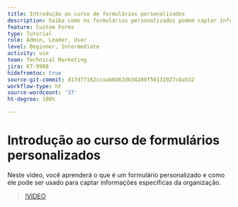 ```yaml
---
title: Introdução ao curso de formulários personalizados
description: Saiba como os formulários personalizados podem captar informações específicas da organização.
feature: Custom Forms
type: Tutorial
role: Admin, Leader, User
level: Beginner, Intermediate
activity: use
team: Technical Marketing
jira: KT-8908
hidefromtoc: true
source-git-commit: d17df7162ccaab6b62db34209f50131927c0a532
workflow-type: ht
source-wordcount: '37'
ht-degree: 100%

---
```


# Introdução ao curso de formulários personalizados

Neste vídeo, você aprenderá o que é um formulário personalizado e como ele pode ser usado para captar informações específicas da organização.

>[!VIDEO](https://video.tv.adobe.com/v/3432760/?quality=12&learn=on&enablevpops&captions=por_br)
